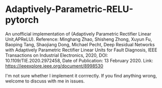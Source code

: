 # Adaptively-Parametric-RELU-pytorch
An unofficial implementation of (Adaptively Parametric Rectifier Linear Unit,APReLU).
Reference:
Minghang Zhao, Shisheng Zhong, Xuyun Fu, Baoping Tang, Shaojiang Dong, Michael Pecht, Deep Residual Networks with Adaptively Parametric Rectifier Linear Units for Fault Diagnosis, IEEE Transactions on Industrial Electronics, 2020, DOI: 10.1109/TIE.2020.2972458, Date of Publication: 13 February 2020.
Link:
https://ieeexplore.ieee.org/document/8998530

I'm not sure whether I implement it corrrectly. If you find anything wrong, welcome to discuss with me in issues.
